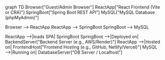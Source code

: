 graph TD
Browser["Guest/Admin Browser"]
ReactApp["React Frontend (Vite or CRA)"]
SpringBoot["Spring Boot REST API"]
MySQL["MySQL Database (phpMyAdmin)"]

Browser --> ReactApp
ReactApp --> SpringBoot
SpringBoot --> MySQL

ReactApp -->|loads SPA| SpringBoot
SpringBoot -->|Deployed on| BackendServer["Backend Server (e.g., AWS/Render)"]
ReactApp -->|Hosted on| FrontendHost["Frontend Hosting (e.g., GitHub, Netlify/Vercel)"]
MySQL -->|Running on| DatabaseServer["DB Server / Localhost"]
